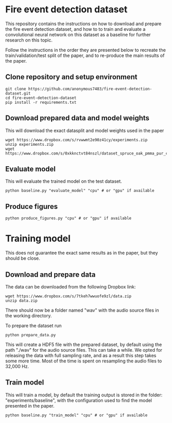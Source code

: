 # Fire event detection dataset
This repository contains the instructions on how to download and prepare the fire event detection dataset, and how to to train and evaluate a convolutional neural network on this dataset as a baseline for further research on this topic.

Follow the instructions in the order they are presented below to recreate the train/validation/test split of the paper, and to re-produce the main results of the paper.

## Clone repository and setup environment

    git clone https://github.com/anonymous7483/fire-event-detection-dataset.git
    cd fire-event-detection-dataset
    pip install -r requirements.txt

## Download prepared data and model weights
This will download the exact datasplit and model weights used in the paper

    wget https://www.dropbox.com/s/rvwwmt2e90z41cy/experiments.zip
    unzip experiments.zip
    wget https://www.dropbox.com/s/0xkknctvt84nszl/dataset_spruce_oak_pmma_pur_chipboard_sr_32000.hdf5

## Evaluate model
This will evaluate the trained model on the test dataset.

    python baseline.py "evaluate_model" "cpu" # or "gpu" if available

## Produce figures

    python produce_figures.py "cpu" # or "gpu" if available
    
# Training model
This does not guarantee the exact same results as in the paper, but they should be close.

## Download and prepare data
The data can be downloaded from the following Dropbox link:

    wget https://www.dropbox.com/s/7tkeh7wwuofe9zl/data.zip
    unzip data.zip
    
There should now be a folder named "wav" with the audio source files in the working directory.

To prepare the dataset run

    python prepare_data.py

This will create a HDF5 file with the prepared dataset, by default using the path "./wav" for the audio source files. This can take a while. We opted for releasing the data with full sampling rate, and as a result this step takes some more time. Most of the time is spent on resampling the audio files to 32,000 Hz.

## Train model
This will train a model, by default the training output is stored in the folder: "experiments/baseline", with the configuration used to find the model presented in the paper.

    python baseline.py "train_model" "cpu" # or "gpu" if available


